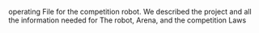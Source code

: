 operating File for the competition robot. We described the project and all the information needed for The robot, Arena, and the competition Laws 
